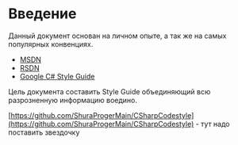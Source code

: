 # Введение

Данный документ основан на личном опыте, а так же на самых популярных конвенциях.

* [MSDN](https://learn.microsoft.com/ru-ru/dotnet/csharp/fundamentals/coding-style/coding-conventions)
* [RSDN](https://rsdn.org/article/mag/200401/codestyle.XML)
* [Google C# Style Guide](https://google.github.io/styleguide/csharp-style.html)

Цель документа составить Style Guide объединяющий всю разрозненную информацию воедино.&#x20;

[https://github.com/ShuraProgerMain/CSharpCodestyle](https://github.com/ShuraProgerMain/CSharpCodestyle) - тут надо поставить звездочку
